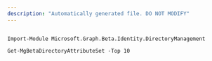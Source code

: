 ```yaml
---
description: "Automatically generated file. DO NOT MODIFY"
---
```


```powershellv2

Import-Module Microsoft.Graph.Beta.Identity.DirectoryManagement

Get-MgBetaDirectoryAttributeSet -Top 10 

```